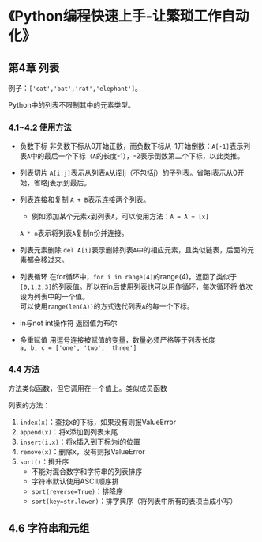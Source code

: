 # 《Python编程快速上手-让繁琐工作自动化》


## 第4章 列表
例子：`['cat','bat','rat','elephant']`。

Python中的列表不限制其中的元素类型。

### 4.1~4.2 使用方法
* 负数下标
	非负数下标从0开始正数，而负数下标从-1开始倒数：`A[-1]`表示列表`A`中的最后一个下标（`A`的长度-1），-2表示倒数第二个下标，以此类推。

* 列表切片
	`A[i:j]`表示从列表`A`从i到j（不包括j）的子列表。省略i表示从0开始，省略j表示到最后。

* 列表连接和复制
	`A + B`表示连接两个列表。
	- 例如添加某个元素`x`到列表`A`，可以使用方法：`A = A + [x]`

	`A * n`表示将列表`A`复制n份并连接。

* 列表元素删除
	`del A[i]`表示删除列表`A`中的相应元素，且类似链表，后面的元素都会移过来。

* 列表循环
	在for循环中，`for i in range(4)`的range(4)，返回了类似于`[0,1,2,3]`的列表值。所以在in后使用列表也可以用作循环，每次循环将i依次设为列表中的一个值。  
	可以使用`range(len(A))`的方式迭代列表`A`的每一个下标。

* in与not int操作符
	返回值为布尔

* 多重赋值
	用逗号连接被赋值的变量，数量必须严格等于列表长度  
	`a, b, c = ['one', 'two', 'three']`

### 4.4 方法
方法类似函数，但它调用在一个值上。类似成员函数

列表的方法：
1. `index(x)`：查找x的下标，如果没有则报ValueError
2. `append(x)`：将x添加到列表末尾
3. `insert(i,x)`：将x插入到下标为i的位置
4. `remove(x)`：删除x，没有则报ValueError
5. `sort()`：排升序
	- 不能对混合数字和字符串的列表排序
	- 字符串默认使用ASCII顺序排
	- `sort(reverse=True)`：排降序
	- `sort(key=str.lower)`：排字典序（将列表中所有的表项当成小写）

## 4.6 字符串和元组